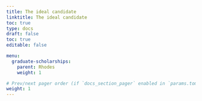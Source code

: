 ```yaml
---
title: The ideal candidate
linktitle: The ideal candidate
toc: true
type: docs
draft: false
toc: true
editable: false

menu:
  graduate-scholarships:
    parent: Rhodes
    weight: 1

# Prev/next pager order (if `docs_section_pager` enabled in `params.toml`)
weight: 1
---
```




